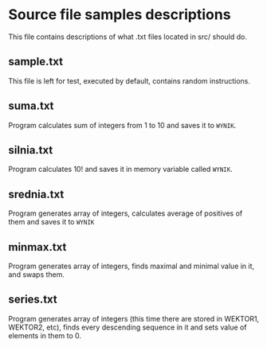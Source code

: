 # Source file samples descriptions

This file contains descriptions of what .txt files located in src/ should do.

## sample.txt
This file is left for test, executed by default, contains random instructions.

## suma.txt
Program calculates sum of integers from 1 to 10 and saves it to `WYNIK`.

## silnia.txt
Program calculates 10! and saves it in memory variable called `WYNIK`.

## srednia.txt
Program generates array of integers, calculates average of positives of them and saves it to  `WYNIK` 

## minmax.txt
Program generates array of integers, finds maximal and minimal value in it, and swaps them.

## series.txt
Program generates array of integers (this time there are stored in WEKTOR1, WEKTOR2, etc), 
finds every descending sequence in it and sets value of elements in them to 0. 

